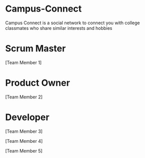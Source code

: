 # Campus-Connect
Campus Connect is a social network to connect you with college classmates who share similar interests and hobbies

# Scrum Master

[Team Member 1]

# Product Owner

[Team Member 2]

# Developer

[Team Member 3]

[Team Member 4]

[Team Member 5]
